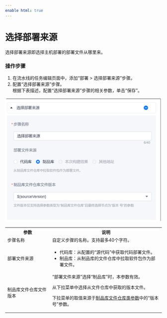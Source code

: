 ```yaml
---
enable html: true
---
```

# 选择部署来源

选择部署来源即选择主机部署的部署文件从哪里来。

### 操作步骤       
1. 在流水线的任务编辑页面中，添加“部署 > 选择部署来源”步骤。
2. 配置“选择部署来源”步骤。      
  根据下表描述，配置“选择部署来源”步骤的相关参数，单击“保存”。        
  <img src="fig/流水线-选择部署来源.png" style="zoom:50%">
    <table>
<tr>
    <th>参数</th>
    <th>说明</th>
</tr>
<tr>
    <td>步骤名称 </td>
    <td>自定义步骤的名称。支持最多40个字符。</td>
</tr>
<tr>
    <td>部署文件来源 </td>
    <td><ul><li>代码库：从配置的“源代码”中获取代码部署文件。</li><li>制品库：从制品库的文件仓库中拉取软件包作为部署文件。</li></ul></td>
</tr>
<tr>
    <td>制品库文件仓库文件版本</td>
    <td>“部署文件来源”选择“制品库”时，本参数有效。<p>从下拉菜单中选择从文件仓库中获取的版本文件。</p><p>下拉菜单的取值来源于<a href="12.6.1 设置普通参数.html#添加制品库文件仓库类参数">制品库文件仓库类参数</a>中的“版本号”参数。</td>
    </tr>
</table>

